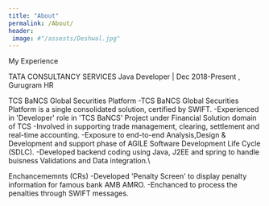 ```yaml
---
title: "About"
permalink: /About/
header:
 image: #"/assests/Deshwal.jpg"
---
```


My Experience 


TATA CONSULTANCY SERVICES 
Java Developer | Dec 2018-Present , Gurugram HR

TCS BaNCS Global Securities Platform
-TCS BaNCS Global Securities Platform is a single consolidated solution, certified by SWIFT.
-Experienced in 'Developer' role in 'TCS BaNCS' Project under Financial Solution domain of TCS
-Involved in supporting trade management, clearing, settlement and real-time accounting.
-Exposure to end-to-end Analysis,Design \& Development and support phase of AGILE Software Development Life Cycle (SDLC).
-Developed backend coding using Java, J2EE and spring to handle buisness Validations and Data integration.\\

Enchancememnts (CRs) 
-Developed 'Penalty Screen' to display penalty information for famous bank AMB AMRO.
-Enchanced to process the penalties through SWIFT messages.
